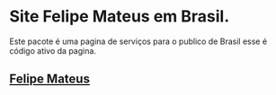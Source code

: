 
# Site Felipe Mateus em Brasil.
Este pacote é uma pagina de serviços para o publico de Brasil esse é código ativo da pagina.

## [Felipe Mateus](https://felipemateus.com.br)

